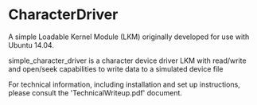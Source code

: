 # CharacterDriver
A simple Loadable Kernel Module (LKM) originally developed for use with Ubuntu 14.04. 

simple_character_driver is a character device driver LKM with read/write and open/seek capabilities to write data to a simulated device file

For technical information, including installation and set up instructions, please consult the 'TechnicalWriteup.pdf' document.
